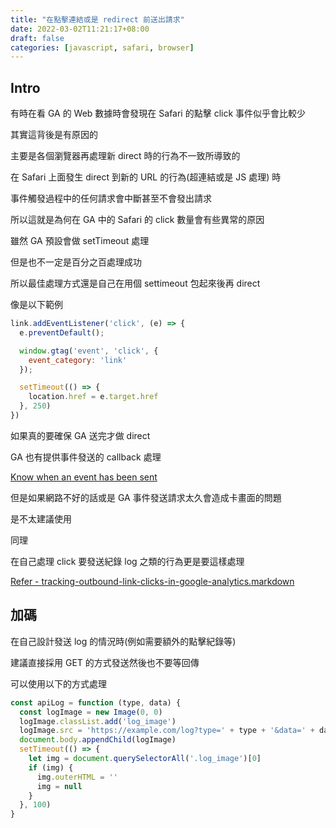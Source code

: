 ```yaml
---
title: "在點擊連結或是 redirect 前送出請求"
date: 2022-03-02T11:21:17+08:00
draft: false
categories: [javascript, safari, browser]
---
```


## Intro

有時在看 GA 的 Web 數據時會發現在 Safari 的點擊 click 事件似乎會比較少

其實這背後是有原因的

主要是各個瀏覽器再處理新 direct 時的行為不一致所導致的

在 Safari 上面發生 direct 到新的 URL 的行為(超連結或是 JS 處理) 時

事件觸發過程中的任何請求會中斷甚至不會發出請求

所以這就是為何在 GA 中的 Safari 的 click 數量會有些異常的原因

雖然 GA 預設會做 setTimeout 處理

但是也不一定是百分之百處理成功

所以最佳處理方式還是自己在用個 settimeout 包起來後再 direct

像是以下範例

```javascript
link.addEventListener('click', (e) => {
  e.preventDefault();

  window.gtag('event', 'click', {
    event_category: 'link'
  });

  setTimeout(() => {
    location.href = e.target.href
  }, 250)
})
```

如果真的要確保 GA 送完才做 direct

GA 也有提供事件發送的 callback 處理

[Know when an event has been sent](https://developers.google.com/analytics/devguides/collection/gtagjs/sending-data#know_when_an_event_has_been_sent)

但是如果網路不好的話或是 GA 事件發送請求太久會造成卡畫面的問題

是不太建議使用

同理

在自己處理 click 要發送紀錄 log 之類的行為更是要這樣處理

[Refer - tracking-outbound-link-clicks-in-google-analytics.markdown](https://github.com/EyalAr/Tech-Blog-Posts/blob/master/posts/tracking-outbound-link-clicks-in-google-analytics.markdown)

## 加碼

在自己設計發送 log 的情況時(例如需要額外的點擊紀錄等)

建議直接採用 GET 的方式發送然後也不要等回傳

可以使用以下的方式處理

```javascript
const apiLog = function (type, data) {
  const logImage = new Image(0, 0)
  logImage.classList.add('log_image')
  logImage.src = 'https://example.com/log?type=' + type + '&data=' + data
  document.body.appendChild(logImage)
  setTimeout(() => {
    let img = document.querySelectorAll('.log_image')[0]
    if (img) {
      img.outerHTML = ''
      img = null
    }
  }, 100)
}
```